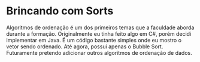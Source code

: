 # Brincando com Sorts

Algoritmos de ordenação é um dos primeiros temas que a faculdade aborda durante a formação. Originalmente eu tinha feito algo em C#, porém decidi implementar em Java.
É um código bastante simples onde eu mostro o vetor sendo ordenado. Até agora, possui apenas o Bubble Sort. Futuramente pretendo adicionar outros algoritmos de ordenação de dados.

